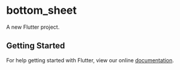 # bottom_sheet

A new Flutter project.

## Getting Started

For help getting started with Flutter, view our online
[documentation](https://flutter.io/).
